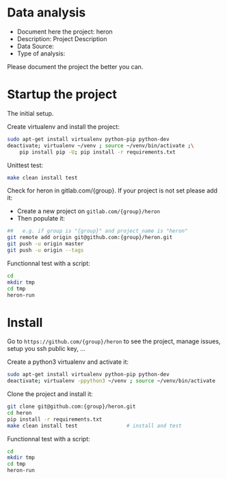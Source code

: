 # Data analysis
- Document here the project: heron
- Description: Project Description
- Data Source:
- Type of analysis:

Please document the project the better you can.

# Startup the project

The initial setup.

Create virtualenv and install the project:
```bash
sudo apt-get install virtualenv python-pip python-dev
deactivate; virtualenv ~/venv ; source ~/venv/bin/activate ;\
    pip install pip -U; pip install -r requirements.txt
```

Unittest test:
```bash
make clean install test
```

Check for heron in gitlab.com/{group}.
If your project is not set please add it:

- Create a new project on `gitlab.com/{group}/heron`
- Then populate it:

```bash
##   e.g. if group is "{group}" and project_name is "heron"
git remote add origin git@github.com:{group}/heron.git
git push -u origin master
git push -u origin --tags
```

Functionnal test with a script:

```bash
cd
mkdir tmp
cd tmp
heron-run
```

# Install

Go to `https://github.com/{group}/heron` to see the project, manage issues,
setup you ssh public key, ...

Create a python3 virtualenv and activate it:

```bash
sudo apt-get install virtualenv python-pip python-dev
deactivate; virtualenv -ppython3 ~/venv ; source ~/venv/bin/activate
```

Clone the project and install it:

```bash
git clone git@github.com:{group}/heron.git
cd heron
pip install -r requirements.txt
make clean install test                # install and test
```
Functionnal test with a script:

```bash
cd
mkdir tmp
cd tmp
heron-run
```
